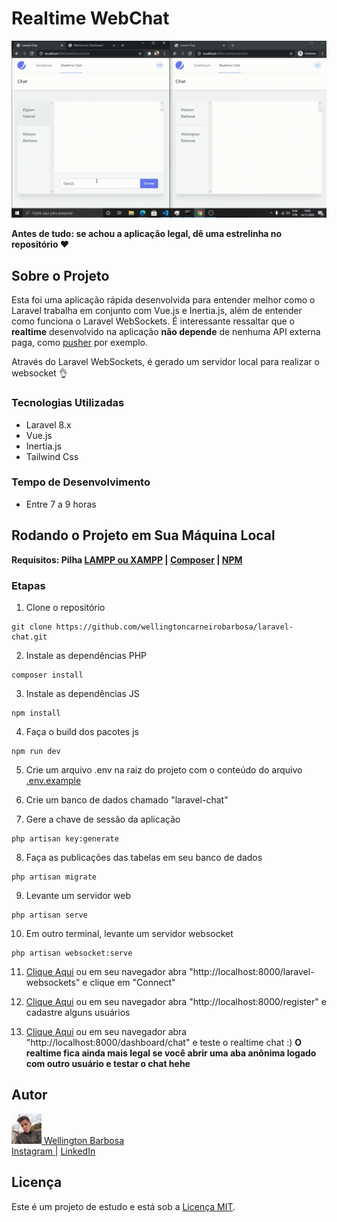 # Realtime WebChat
![Alt Text](./public/readme-assets/realtime-chat.gif)

**Antes de tudo: se achou a aplicação legal, dê uma estrelinha no repositório ❤️**

## Sobre o Projeto

Esta foi uma aplicação rápida desenvolvida para entender melhor como o Laravel trabalha em conjunto com Vue.js e Inertia.js, além de entender como funciona o Laravel WebSockets. É interessante ressaltar que o **realtime** desenvolvido na aplicação **não depende** de nenhuma API externa paga, como [pusher](https://pusher.com) por exemplo. 

Através do Laravel WebSockets, é gerado um servidor local para realizar o websocket 👌

### Tecnologias Utilizadas

- Laravel 8.x
- Vue.js 
- Inertia.js
- Tailwind Css

### Tempo de Desenvolvimento
- Entre 7 a 9 horas

## Rodando o Projeto em Sua Máquina Local
**Requisitos: Pilha [LAMPP ou XAMPP](https://www.apachefriends.org/index.html) | [Composer](https://getcomposer.org/download/) | [NPM](https://nodejs.org/en/download/)**

### Etapas
1. Clone o repositório
```
git clone https://github.com/wellingtoncarneirobarbosa/laravel-chat.git
```

2. Instale as dependências PHP
```
composer install
```

3. Instale as dependências JS
```
npm install
```

4. Faça o build dos pacotes js
```
npm run dev
```

5. Crie um arquivo .env na raiz do projeto com o conteúdo do arquivo [.env.example](./.env.example)

6. Crie um banco de dados chamado "laravel-chat"

7. Gere a chave de sessão da aplicação
```
php artisan key:generate
```

8. Faça as publicações das tabelas em seu banco de dados
```
php artisan migrate
```

9. Levante um servidor web
```
php artisan serve
```

10. Em outro terminal, levante um servidor websocket
```
php artisan websocket:serve
```

11. [Clique Aqui](http://localhost:8000/laravel-websockets) ou em seu navegador abra "http://localhost:8000/laravel-websockets" e clique em "Connect" 

12. [Clique Aqui](http://localhost:8000/register) ou em seu navegador abra "http://localhost:8000/register" e cadastre alguns usuários

13. [Clique Aqui](http://localhost:8000/dashboard/chat) ou em seu navegador abra "http://localhost:8000/dashboard/chat" e teste o realtime chat :) 
**O realtime fica ainda mais legal se você abrir uma aba anônima logado com outro usuário e testar o chat hehe**

## Autor
<a href="https://github.com/wellingtoncarneirobarbosa" target="_blank">
<img src="./public/readme-assets/autor.jpg" width="48" height="48" alt="Wellington Carneiro Barbosa"> Wellington Barbosa
</a>
<br>
<a href="https://instagram.com/owellcarneiro" target="_blank">
Instagram
</a>
|
<a href="https://linkedin.com/in/wellingtoncarneirobarbosa" target="_blank">
LinkedIn
</a>

## Licença

Este é um projeto de estudo e está sob a [Licença MIT](https://opensource.org/licenses/MIT).
